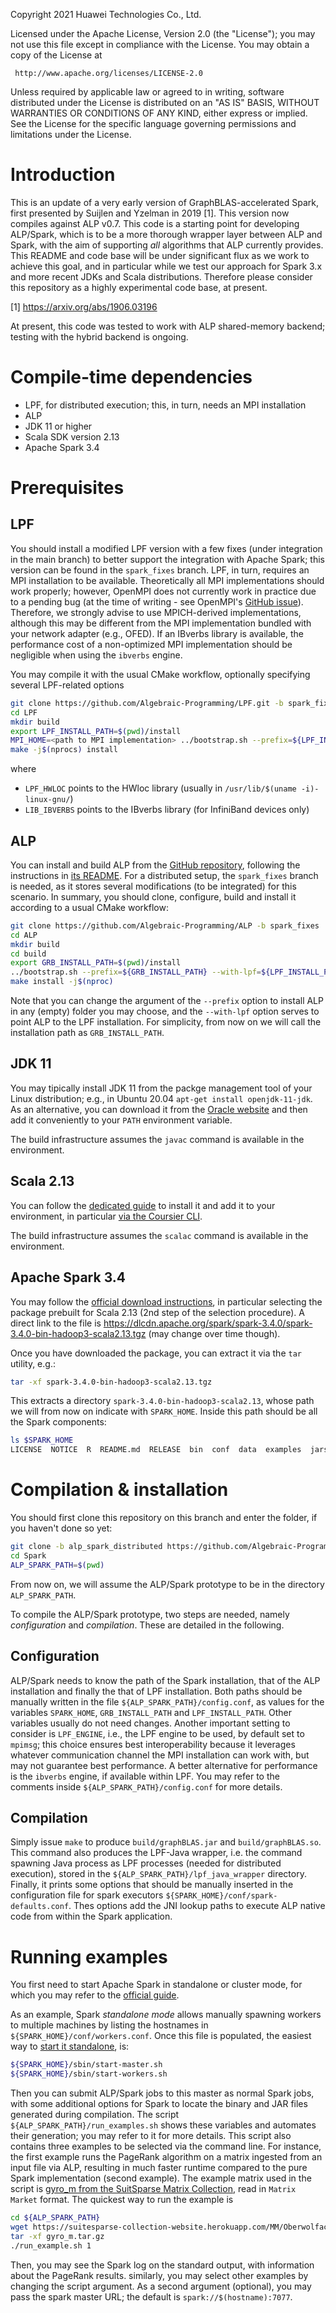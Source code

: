 

   Copyright 2021 Huawei Technologies Co., Ltd.

 Licensed under the Apache License, Version 2.0 (the "License");
 you may not use this file except in compliance with the License.
 You may obtain a copy of the License at

     http://www.apache.org/licenses/LICENSE-2.0

 Unless required by applicable law or agreed to in writing, software
 distributed under the License is distributed on an "AS IS" BASIS,
 WITHOUT WARRANTIES OR CONDITIONS OF ANY KIND, either express or implied.
 See the License for the specific language governing permissions and
 limitations under the License.


# Introduction
This is an update of a very early version of GraphBLAS-accelerated Spark, first
presented by Suijlen and Yzelman in 2019 [1]. This version now compiles against
ALP v0.7. This code is a starting point for developing ALP/Spark, which is to be
a more thorough wrapper layer between ALP and Spark, with the aim of supporting
*all* algorithms that ALP currently provides. This README and code base will be
under significant flux as we work to achieve this goal, and in particular while
we test our approach for Spark 3.x and more recent JDKs and Scala distributions.
Therefore please consider this repository as a highly experimental code base, at
present.

[1] https://arxiv.org/abs/1906.03196

At present, this code was tested to work with ALP shared-memory backend; testing
with the hybrid backend is ongoing.

# Compile-time dependencies

* LPF, for distributed execution; this, in turn, needs an MPI installation
* ALP
* JDK 11 or higher
* Scala SDK version 2.13
* Apache Spark 3.4

# Prerequisites

## LPF
You should install a modified LPF version with a few fixes (under integration in
the main branch) to better support the integration with Apache Spark; this
version can be found in the `spark_fixes` branch.
LPF, in turn, requires an MPI installation to be available.
Theoretically all MPI implementations should work properly; however, OpenMPI
does not currently work in practice due to a pending bug (at the time of
writing - see OpenMPI's
[GitHub issue](https://github.com/open-mpi/ompi/issues/6916)).
Therefore, we strongly advise to use MPICH-derived implementations, although
this may be different from the MPI implementation bundled with your network
adapter (e.g., OFED).
If an IBverbs library is available, the performance cost of a non-optimized MPI
implementation should be negligible when using the `ibverbs` engine.

You may compile it with the usual CMake workflow, optionally specifying several
LPF-related options

```bash
git clone https://github.com/Algebraic-Programming/LPF.git -b spark_fixes
cd LPF
mkdir build
export LPF_INSTALL_PATH=$(pwd)/install
MPI_HOME=<path to MPI implementation> ../bootstrap.sh --prefix=${LPF_INSTALL_PATH} --disable-doc -DLPF_HWLOC=/usr/lib/$(uname -i)-linux-gnu/ -DLIB_IBVERBS=/usr/lib/$(uname -i)-linux-gnu/libibverbs.so
make -j$(nprocs) install
```

where
- `LPF_HWLOC` points to the HWloc library (usually in `/usr/lib/$(uname -i)-linux-gnu/`)
- `LIB_IBVERBS` points to the IBverbs library (for InfiniBand devices only)

## ALP
You can install and build ALP from the [GitHub repository](https://github.com/Algebraic-Programming/ALP.git),
following the instructions in [its README](https://github.com/Algebraic-Programming/ALP#readme).
For a distributed setup, the `spark_fixes` branch is needed, as it stores
several modifications (to be integrated) for this scenario.
In summary, you should clone, configure, build and install it according to a
usual CMake workflow:

```bash
git clone https://github.com/Algebraic-Programming/ALP -b spark_fixes
cd ALP
mkdir build
cd build
export GRB_INSTALL_PATH=$(pwd)/install
../bootstrap.sh --prefix=${GRB_INSTALL_PATH} --with-lpf=${LPF_INSTALL_PATH}
make install -j$(nproc)
```

Note that you can change the argument of the `--prefix` option to install ALP in
any (empty) folder you may choose, and the `--with-lpf` option serves to point
ALP to the LPF installation.
For simplicity, from now on we will call the installation path as
`GRB_INSTALL_PATH`.

## JDK 11
You may tipically install JDK 11 from the packge management tool of your Linux
distribution; e.g., in Ubuntu 20.04 `apt-get install openjdk-11-jdk`. As an
alternative, you can download it from the
[Oracle website](https://www.oracle.com/java/technologies/javase/jdk11-archive-downloads.html)
and then add it conveniently to your `PATH` environment variable.

The build infrastructure assumes the `javac` command is available in the
environment.

## Scala 2.13
You can follow the [dedicated guide](https://www.scala-lang.org/download/2.13.0.html)
to install it and add it to your environment, in particular
[via the Coursier CLI](https://docs.scala-lang.org/getting-started/index.html#using-the-scala-installer-recommended-way).

The build infrastructure assumes the `scalac` command is available in the
environment.

## Apache Spark 3.4
You may follow the [official download instructions](https://spark.apache.org/downloads.html),
in particular selecting the package prebuilt for Scala 2.13 (2nd step of the
selection procedure). A direct link to the file is
https://dlcdn.apache.org/spark/spark-3.4.0/spark-3.4.0-bin-hadoop3-scala2.13.tgz
(may change over time though).

Once you have downloaded the package, you can extract it via the `tar` utility,
e.g.:

```bash
tar -xf spark-3.4.0-bin-hadoop3-scala2.13.tgz
```

This extracts a directory `spark-3.4.0-bin-hadoop3-scala2.13`, whose path we
will from now on indicate with `SPARK_HOME`. Inside this
path should be all the Spark components:

```bash
ls $SPARK_HOME
LICENSE  NOTICE  R  README.md  RELEASE  bin  conf  data  examples  jars  kubernetes  licenses  logs  python  sbin  work  yarn
```

# Compilation & installation
You should first clone this repository on this branch and enter the folder, if
you haven't done so yet:

```bash
git clone -b alp_spark_distributed https://github.com/Algebraic-Programming/Spark.git
cd Spark
ALP_SPARK_PATH=$(pwd)
```

From now on, we will assume the ALP/Spark prototype to be in the directory
`ALP_SPARK_PATH`.

To compile the ALP/Spark prototype, two steps are needed, namely *configuration*
and *compilation*. These are detailed in the following.

## Configuration
ALP/Spark needs to know the path of the Spark installation, that of the ALP
installation and finally the that of LPF installation. Both paths should be
manually written in the file `${ALP_SPARK_PATH}/config.conf`, as values for the
variables `SPARK_HOME`, `GRB_INSTALL_PATH` and `LPF_INSTALL_PATH`. Other
variables usually do not need changes.
Another important setting to consider is `LPF_ENGINE`, i.e., the LPF engine to
be used, by default set to `mpimsg`; this choice ensures best interoperability
because it leverages whatever communication channel the MPI installation can
work with, but may not guarantee best performance.
A better alternative for performance is the `ibverbs` engine, if available
within LPF.
You may refer to the comments inside `${ALP_SPARK_PATH}/config.conf` for more
details.

## Compilation
Simply issue `make` to produce `build/graphBLAS.jar` and `build/graphBLAS.so`.
This command also produces the LPF-Java wrapper, i.e. the command spawning Java
process as LPF processes (needed for distributed execution), stored in the
`${ALP_SPARK_PATH}/lpf_java_wrapper` directory.
Finally, it prints some options that should be manually inserted in the
configuration file for spark executors `${SPARK_HOME}/conf/spark-defaults.conf`.
Thes options add the JNI lookup paths to execute ALP native code from within
the Spark application.

# Running examples
You first need to start Apache Spark in standalone or cluster mode, for which
you may refer to the [official guide](https://spark.apache.org/docs/latest/).

As an example, Spark *standalone mode* allows manually spawning workers to
multiple machines by listing the hostnames in `${SPARK_HOME}/conf/workers.conf`.
Once this file is populated, the easiest way to
[start it standalone](https://spark.apache.org/docs/latest/spark-standalone.html#starting-a-cluster-manually),
is:

```bash
${SPARK_HOME}/sbin/start-master.sh
${SPARK_HOME}/sbin/start-workers.sh
```

Then you can submit ALP/Spark jobs to this master as normal Spark jobs, with
some additional options for Spark to locate the binary and JAR files generated
during compilation. The script `${ALP_SPARK_PATH}/run_examples.sh` shows
these variables and automates their generation; you may refer to it for more
details. This script also contains three examples to be selected via the command
line. For instance, the first example runs the PageRank algorithm on a matrix
ingested from an input file via ALP, resulting in much faster runtime compared
to the pure Spark implementation (second example). The example matrix used in
the script is [gyro_m from the SuitSparse Matrix Collection](https://sparse.tamu.edu/Oberwolfach/gyro_m),
read in `Matrix Market` format.
The quickest way to run the example is

```bash
cd ${ALP_SPARK_PATH}
wget https://suitesparse-collection-website.herokuapp.com/MM/Oberwolfach/gyro_m.tar.gz
tar -xf gyro_m.tar.gz
./run_example.sh 1
```

Then, you may see the Spark log on the standard output, with information about
the PageRank results.
similarly, you may select other examples by changing the script argument.
As a second argument (optional), you may pass the spark master URL; the default
is `spark://$(hostname):7077`.
